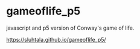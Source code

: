 # gameoflife_p5
javascript and p5 version of Conway's game of life.

https://sluhtala.github.io/gameoflife_p5/
